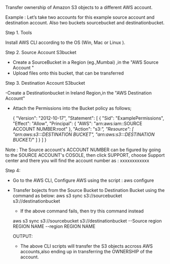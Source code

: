 Transfer ownership of Amazon S3 objects to a different AWS account.																		

Example : 
 Let’s take two accounts for this example source account and destination account. Also two buckets sourcebucket and destinationbucket.
 
 Step 1. Tools
 
Install AWS CLI according to the OS (Win, Mac or Linux ).

Step 2. Source Account S3bucket

- Create a SourceBucket in a Region (eg.,Mumbai) ,in the "AWS Source Account "
- Upload files onto this bucket, that can be transferred 

Step 3. Destination Account S3bucket

-Create a Destinationbucket in Ireland Region,in the "AWS Destination Account"
- Attach the Permissions into the Bucket policy  as follows;

  {
    "Version": "2012-10-17",
    "Statement": [
        {
            "Sid": "ExamplePermissions",
            "Effect": "Allow",
            "Principal": {
                "AWS": "arn:aws:iam::SOURCE ACCOUNT NUMBER:root"
            },
            "Action": "s3:*",
            "Resource": [
                "arn:aws:s3:::DESTINATION BUCKET",
                "arn:aws:s3:::DESTINATION BUCKET/*"
            ]
        }
    ]
}

Note : The Source account's ACCOUNT NUMBER can be figured by going to the SOURCE ACCOUNT's COSOLE, then click SUPPORT, choose Support center and there you will find the account number as : xxxxxxxxxxxx

Step 4:

- Go to the AWS CLI, Configure AWS using the script : aws configure 
- Transfer bojects from the Source Bucket to Destination Bucket using the command as below:
  aws s3 sync s3://sourcebucket s3://destinationbucket
  
  - If the above command fails, then try this command instead
  
  aws s3 sync s3://sourcebucket s3://destinationbucket --Source region REGION NAME --region REGION NAME 
  
  
  OUTPUT:
  
  - The above CLI scripts will transfer the S3 objects accross AWS accounts,also ending up in transferring the OWNERSHIP of the account.
